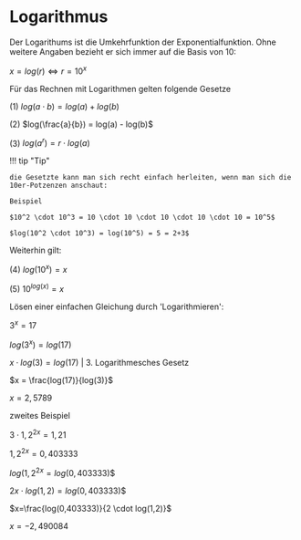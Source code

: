 # Logarithmus

Der Logarithums ist die Umkehrfunktion der Exponentialfunktion. Ohne weitere Angaben bezieht er sich immer auf die
Basis von 10:

$x=log(r) \Leftrightarrow r=10^x$

Für das Rechnen mit Logarithmen gelten folgende Gesetze

(1) $log(a \cdot b) = log(a) + log(b)$

(2) $log(\frac{a}{b}) = log(a) - log(b)$

(3) $log(a^r) = r \cdot log(a)$

!!! tip "Tip"

    die Gesetzte kann man sich recht einfach herleiten, wenn man sich die 10er-Potzenzen anschaut:

    Beispiel

    $10^2 \cdot 10^3 = 10 \cdot 10 \cdot 10 \cdot 10 \cdot 10 = 10^5$

    $log(10^2 \cdot 10^3) = log(10^5) = 5 = 2+3$

Weiterhin gilt:

(4) $log(10^x) = x$

(5) $10^{log(x)} = x$

Lösen einer einfachen Gleichung durch 'Logarithmieren':

$3^x = 17$

$log(3^x) = log(17)$

$x \cdot log(3) = log(17)$ | 3. Logarithmesches Gesetz

$x = \frac{log(17)}{log(3)}$

$x = 2,5789$

zweites Beispiel

$3 \cdot 1,2^{2x} = 1,21$

$1,2^{2x} = 0,403333$

$log(1,2^{2x} = log(0,403333$)$

$2x \cdot log(1,2) = log(0,403333$)$

$x=\frac{log(0,403333)}{2 \cdot log(1,2)}$

$x=-2,490084$
